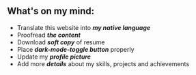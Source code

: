## **What's on my mind:**
- Translate this website into ***my native language***
- Proofread ***the content***
- Download ***soft copy*** of resume
- Place ***dark-mode-toggle button*** properly
- Update my ***profile picture***
- Add more ***details*** about my skills, projects and achievements